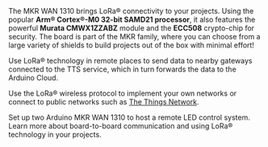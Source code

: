 <FeatureDescription>
The MKR WAN 1310 brings LoRa® connectivity to your projects. Using the popular <b>Arm® Cortex®-M0 32-bit SAMD21 processor</b>, it also features the powerful <b>Murata CMWX1ZZABZ</b> module and the <b>ECC508</b> crypto-chip for security. The board is part of the MKR family, where you can choose from a large variety of shields to build projects out of the box with minimal effort!
</FeatureDescription>

<FeatureList>

<Feature title="LoRa®-Based Network Connectivity" image="cellular">

Use LoRa® technology in remote places to send data to nearby gateways connected to the TTS service, which in turn forwards the data to the Arduino Cloud.

<FeatureWrapper>
  <FeatureLink variant="primary" title="Documentation" url="/arduino-cloud/getting-started/cloud-lora-getting-started"/>
</FeatureWrapper>


</Feature>

<Feature title="The Things Network" image="world-map">

Use the LoRa® wireless protocol to implement your own networks or connect to public networks such as [The Things Network](https://www.thethingsnetwork.org/).
<FeatureWrapper>
  <FeatureLink variant="primary" title="Documentation" url="/tutorials/mkr-wan-1300/the-things-network"/>
  <FeatureLink variant="secondary" title="library" url="https://www.arduino.cc/reference/en/libraries/mkrwan/"/>
</FeatureWrapper>

</Feature>

<Feature title="Board-to-board" image="communication">

Set up two Arduino MKR WAN 1310 to host a remote LED control system. Learn more about board-to-board communication and using LoRa® technology in your projects.
<FeatureWrapper>
  <FeatureLink variant="primary" title="Documentation" url="/tutorials/mkr-wan-1300/lora-button-press"/>
  <FeatureLink variant="secondary" title="library" url="https://github.com/sandeepmistry/arduino-LoRa"/>
</FeatureWrapper>

</Feature>

</FeatureList>
